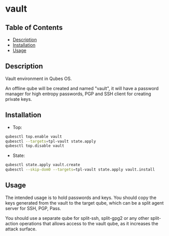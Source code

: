 # vault

## Table of Contents

* [Description](#description)
* [Installation](#installation)
* [Usage](#usage)

## Description

Vault environment in Qubes OS.

An offline qube will be created and named "vault", it will have a password
manager for high entropy passwords, PGP and SSH client for creating private
keys.

## Installation

- Top:
```sh
qubesctl top.enable vault
qubesctl --targets=tpl-vault state.apply
qubesctl top.disable vault
```

- State:
```sh
qubesctl state.apply vault.create
qubesctl --skip-dom0 --targets=tpl-vault state.apply vault.install
```

## Usage

The intended usage is to hold passwords and keys. You should copy the keys
generated from the vault to the target qube, which can be a split agent
server for SSH, PGP, Pass.

You should use a separate qube for split-ssh, split-gpg2 or any other
split-action operations that allows access to the vault qube, as it increases
the attack surface.
